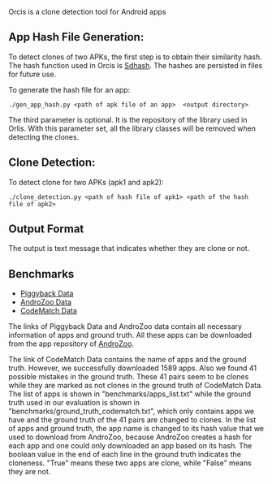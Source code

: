 Orcis is a clone detection tool for Android apps

## App Hash File Generation:
To detect clones of two APKs, the first step is to obtain their similarity hash.
The hash function used in Orcis is [Sdhash](https://github.com/sptonkin/fuzzyhashlib).
The hashes are persisted in files for future use.

To generate the hash file for an app:

```
./gen_app_hash.py <path of apk file of an app>  <output directory>
```

The third parameter is optional. It is the repository of the library used in Orlis. With this 
parameter set, all the library classes will be removed when detecting the clones. 

## Clone Detection:
To detect clone for two APKs (apk1 and apk2):

```
./clone_detection.py <path of hash file of apk1> <path of the hash file of apk2>
```

## Output Format 
The output is text message that indicates whether they are clone or not.


## Benchmarks
* [Piggyback Data](https://github.com/serval-snt-uni-lu/Piggybacking)
* [AndroZoo Data](https://androzoo.uni.lu/repackaging)
* [CodeMatch Data](http://www.st.informatik.tu-darmstadt.de/artifacts/codematch/)

The links of Piggyback Data and AndroZoo data contain all necessary
information of apps and ground truth. All these apps can be downloaded from the app
repository of [AndroZoo](https://androzoo.uni.lu/).

The link of CodeMatch Data contains the name of apps and the ground truth.
However, we successfully downloaded 1589 apps. Also we found 41 possible
mistakes in the ground truth. These 41 pairs seem to be clones while they are marked
as not clones in the ground truth of CodeMatch Data. The list of apps is shown in
"benchmarks/apps_list.txt" while the ground truth used in our evaluation is shown
in "benchmarks/ground_truth_codematch.txt", which only contains apps we have and
the ground truth of the 41 pairs are changed to clones. In the list of apps and ground
truth, the app name is changed to its hash value that we used to download from AndroZoo,
because AndroZoo creates a hash for each app and one could only downloaded an app based on
its hash. The boolean value in the end of each line in the ground truth
indicates the cloneness. "True" means these two apps are clone, while "False"
means they are not.
